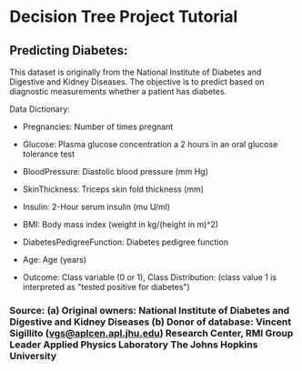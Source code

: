
# Decision Tree Project Tutorial

## Predicting Diabetes:

This dataset is originally from the National Institute of Diabetes and Digestive and Kidney Diseases. The objective is to predict based on diagnostic measurements whether a patient has diabetes.

Data Dictionary:

- Pregnancies: Number of times pregnant
- Glucose: Plasma glucose concentration a 2 hours in an oral glucose tolerance test
- BloodPressure: Diastolic blood pressure (mm Hg)
- SkinThickness: Triceps skin fold thickness (mm)
- Insulin: 2-Hour serum insulin (mu U/ml)
- BMI: Body mass index (weight in kg/(height in m)^2)
- DiabetesPedigreeFunction: Diabetes pedigree function
- Age: Age (years)

- Outcome: Class variable (0 or 1), Class Distribution: (class value 1 is interpreted as "tested positive for diabetes")

### Source: (a) Original owners: National Institute of Diabetes and Digestive and Kidney Diseases (b) Donor of database: Vincent Sigillito (vgs@aplcen.apl.jhu.edu) Research Center, RMI Group Leader Applied Physics Laboratory The Johns Hopkins University


